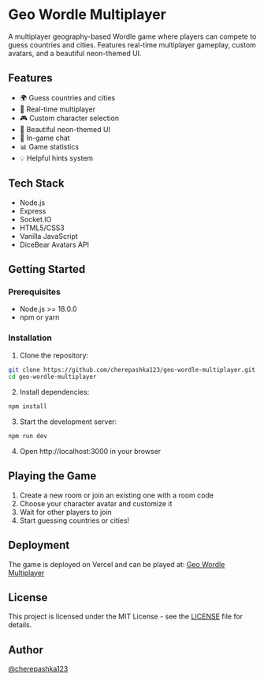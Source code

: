 # Geo Wordle Multiplayer

A multiplayer geography-based Wordle game where players can compete to guess countries and cities. Features real-time multiplayer gameplay, custom avatars, and a beautiful neon-themed UI.

## Features

- 🌍 Guess countries and cities
- 👥 Real-time multiplayer
- 🎮 Custom character selection
- 🎨 Beautiful neon-themed UI
- 💬 In-game chat
- 📊 Game statistics
- 💡 Helpful hints system

## Tech Stack

- Node.js
- Express
- Socket.IO
- HTML5/CSS3
- Vanilla JavaScript
- DiceBear Avatars API

## Getting Started

### Prerequisites

- Node.js >= 18.0.0
- npm or yarn

### Installation

1. Clone the repository:

```bash
git clone https://github.com/cherepashka123/geo-wordle-multiplayer.git
cd geo-wordle-multiplayer
```

2. Install dependencies:

```bash
npm install
```

3. Start the development server:

```bash
npm run dev
```

4. Open http://localhost:3000 in your browser

## Playing the Game

1. Create a new room or join an existing one with a room code
2. Choose your character avatar and customize it
3. Wait for other players to join
4. Start guessing countries or cities!

## Deployment

The game is deployed on Vercel and can be played at: [Geo Wordle Multiplayer](https://geo-wordle-multiplayer.vercel.app)

## License

This project is licensed under the MIT License - see the [LICENSE](LICENSE) file for details.

## Author

[@cherepashka123](https://github.com/cherepashka123)
